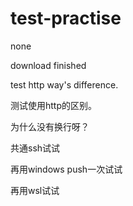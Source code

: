 # test-practise
none

download finished

test http way's difference.

测试使用http的区别。

为什么没有换行呀？

共通ssh试试

再用windows push一次试试

再用wsl试试
